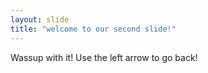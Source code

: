 ```yaml
---
layout: slide
title: "welcome to our second slide!"
---
```

Wassup with it!
Use the left arrow to go back!
